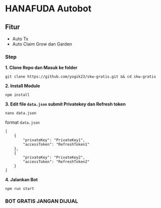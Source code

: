 # HANAFUDA Autobot

## Fitur
- Auto Tx
- Auto Claim Grow dan Garden

### Step
**1. Clone Repo dan Masuk ke folder**
```
git clone https://github.com/yogik23/skw-gratis.git && cd skw-gratis
```
**2. Install Module**
```
npm install
```
**3. Edit file `data.json` submit Privatekey dan Refresh token**
```
nano data.json
```
format `data.json`
```
[
    {
        "privateKey": "PrivateKey1",
        "accessToken": "RefreshToken1"
    },
    {
        "privateKey": "PrivateKey2",
        "accessToken": "RefreshToken2"
    }
]
```
**4. Jalankan Bot**
```
npm run start
```


### BOT GRATIS JANGAN DIJUAL 
